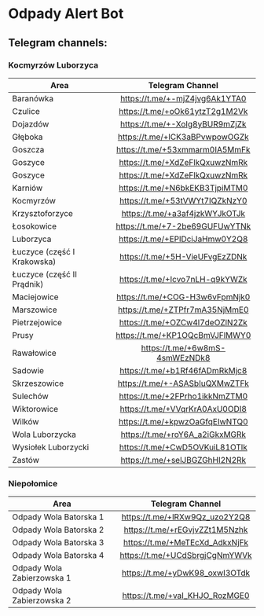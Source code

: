 # Odpady Alert Bot

## Telegram channels:

### Kocmyrzów Luborzyca

| Area                        |        Telegram Channel        |
| --------------------------- | :----------------------------: |
| Baranówka                   | https://t.me/+-mjZ4jvg6Ak1YTA0 |
| Czulice                     | https://t.me/+oOk61ytzT2g1M2Vk |
| Dojazdów                    | https://t.me/+-XoIg8yBUR9mZjZk |
| Głęboka                     | https://t.me/+lCK3aBPvwpowOGZk |
| Goszcza                     | https://t.me/+53xmmarm0IA5MmFk |
| Goszyce                     | https://t.me/+XdZeFlkQxuwzNmRk |
| Goszyce                     | https://t.me/+XdZeFlkQxuwzNmRk |
| Karniów                     | https://t.me/+N6bkEKB3TjpiMTM0 |
| Kocmyrzów                   | https://t.me/+53tVWYt7IQZkNzY0 |
| Krzysztoforzyce             | https://t.me/+a3af4jzkWYJkOTJk |
| Łosokowice                  | https://t.me/+7-2be69GUFUwYTNk |
| Luborzyca                   | https://t.me/+EPlDciJaHmw0Y2Q8 |
| Łuczyce (część I Krakowska) | https://t.me/+5H-VieUFvgEzZDNk |
| Łuczyce (część II Prądnik)  | https://t.me/+Icvo7nLH-q9kYWZk |
| Maciejowice                 | https://t.me/+COG-H3w6vFpmNjk0 |
| Marszowice                  | https://t.me/+ZTPfr7mA35NjMmE0 |
| Pietrzejowice               | https://t.me/+OZCw4l7deOZlN2Zk |
| Prusy                       | https://t.me/+KP1OQcBmVJFlMWY0 |
| Rawałowice                  | https://t.me/+6w8mS-4smWEzNDk8 |
| Sadowie                     | https://t.me/+b1Rf46fADmRkMjc8 |
| Skrzeszowice                | https://t.me/+-ASASbIuQXMwZTFk |
| Sulechów                    | https://t.me/+2FPrho1ikkNmZTM0 |
| Wiktorowice                 | https://t.me/+VVqrKrA0AxU0ODI8 |
| Wilków                      | https://t.me/+kpwzOaGfqEIwNTQ0 |
| Wola Luborzycka             | https://t.me/+roY6A_a2iGkxMGRk |
| Wysiołek Luborzycki         | https://t.me/+CwD5OVKuiL81OTlk |
| Zastów                      | https://t.me/+selJBGZGhHI2N2Rk |

### Niepołomice

| Area                       |        Telegram Channel        |
| -------------------------- | :----------------------------: |
| Odpady Wola Batorska 1     | https://t.me/+lRXw9Qz_uzo2Y2Q8 |
| Odpady Wola Batorska 2     | https://t.me/+rEGvjvZZt1M5Nzhk |
| Odpady Wola Batorska 3     | https://t.me/+MeTEcXd_AdkxNjFk |
| Odpady Wola Batorska 4     | https://t.me/+UCdSbrgjCgNmYWVk |
| Odpady Wola Zabierzowska 1 | https://t.me/+yDwK98_oxwI3OTdk |
| Odpady Wola Zabierzowska 2 | https://t.me/+vaI_KHJO_RozMGE0 |